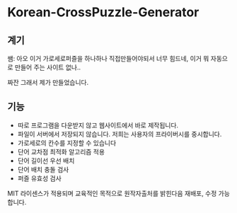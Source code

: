 # Korean-CrossPuzzle-Generator
## 계기
쌤: 아오 이거 가로세로퍼즐을 하나하나 직접만들어야되서 너무 힘드네, 이거 뭐 자동으로 만들어 주는 사이트 없나.. 

짜잔 그래서 제가 만들었습니다. 

## 기능
- 따로 프로그램을 다운받지 않고 웹사이트에서 바로 제작됩니다. 
- 파일이 서버에서 저장되지 않습니다. 저희는 사용자의 프라이버시를 중시합니다. 
- 가로세로의 칸수를 지정할 수 있습니다
- 단어 교차점 최적화 알고리즘 적용
- 단어 길이선 우선 배치
- 단어 배치 충돌 검사
- 퍼즐 유효성 검사


MIT 라이센스가 적용되며 교육적인 목적으로 원작자출처를 밝힌다음 재배포, 수정 가능합니다.
